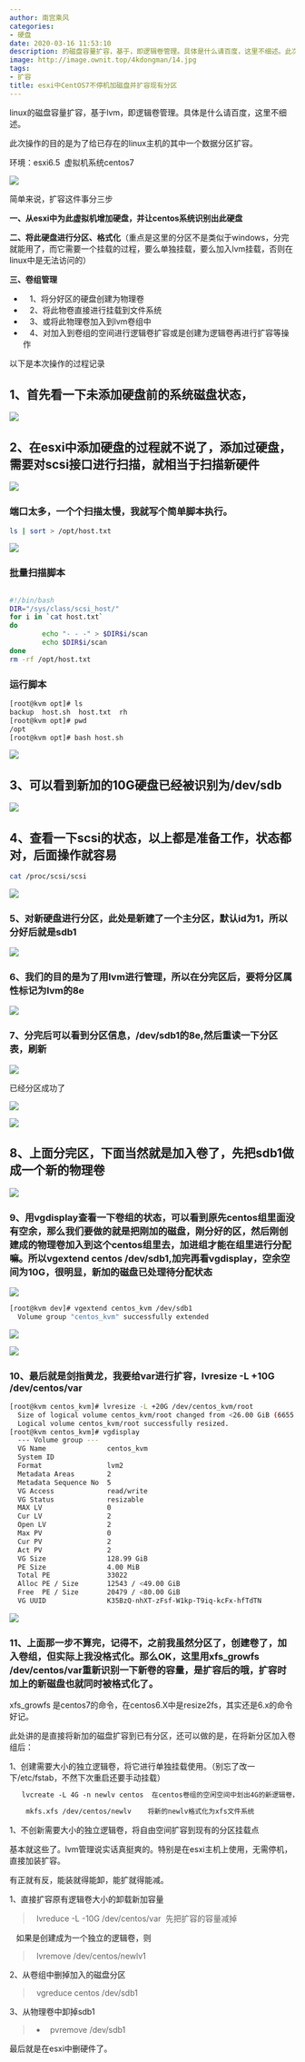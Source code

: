```yaml
---
author: 南宫乘风
categories:
- 硬盘
date: 2020-03-16 11:53:10
description: 的磁盘容量扩容，基于，即逻辑卷管理。具体是什么请百度，这里不细述。此次操作的目的是为了给已存在的主机的其中一个数据分区扩容。环境：虚拟机系统简单来说，扩容这件事分三步一、从中为此虚拟机增加硬盘，并让系。。。。。。。
image: http://image.ownit.top/4kdongman/14.jpg
tags:
- 扩容
title: esxi中CentOS7不停机加磁盘并扩容现有分区
---
```


<!--more-->

linux的磁盘容量扩容，基于lvm，即逻辑卷管理。具体是什么请百度，这里不细述。

此次操作的目的是为了给已存在的linux主机的其中一个数据分区扩容。

环境：esxi6.5  虚拟机系统centos7

![](http://image.ownit.top/csdn/20200316104601736.png)

简单来说，扩容这件事分三步

**一、从esxi中为此虚拟机增加硬盘，并让centos系统识别出此硬盘**

**二、将此硬盘进行分区、格式化**（重点是这里的分区不是类似于windows，分完就能用了，而它需要一个挂载的过程，要么单独挂载，要么加入lvm挂载，否则在linux中是无法访问的）

**三、卷组管理**

-    1、将分好区的硬盘创建为物理卷
-    2、将此物卷直接进行挂载到文件系统
-    3、或将此物理卷加入到lvm卷组中
-    4、对加入到卷组的空间进行逻辑卷扩容或是创建为逻辑卷再进行扩容等操作

以下是本次操作的过程记录

## 1、首先看一下未添加硬盘前的系统磁盘状态，

![](http://image.ownit.top/csdn/202003161047479.png)

## 2、在esxi中添加硬盘的过程就不说了，添加过硬盘，需要对scsi接口进行扫描，就相当于扫描新硬件

![](http://image.ownit.top/csdn/20200316110633353.png)

### 端口太多，一个个扫描太慢，我就写个简单脚本执行。

```bash
ls | sort > /opt/host.txt
```

![](http://image.ownit.top/csdn/20200316110801653.png)

### **批量扫描脚本**

```bash

#!/bin/bash
DIR="/sys/class/scsi_host/"
for i in `cat host.txt`
do
        echo "- - -" > $DIR$i/scan
        echo $DIR$i/scan
done
rm -rf /opt/host.txt
```

### 运行脚本

```bash
[root@kvm opt]# ls
backup  host.sh  host.txt  rh
[root@kvm opt]# pwd
/opt
[root@kvm opt]# bash host.sh 
```

![](http://image.ownit.top/csdn/20200316111014697.png)

## 3、可以看到新加的10G硬盘已经被识别为/dev/sdb

![](http://image.ownit.top/csdn/20200316111142626.png)

## 4、查看一下scsi的状态，以上都是准备工作，状态都对，后面操作就容易

```bash
cat /proc/scsi/scsi
```

![](http://image.ownit.top/csdn/20200316111612685.png)

### 5、对新硬盘进行分区，此处是新建了一个主分区，默认id为1，所以分好后就是sdb1

![](http://image.ownit.top/csdn/20200316112118387.png)

### 6、我们的目的是为了用lvm进行管理，所以在分完区后，要将分区属性标记为lvm的8e

![](http://image.ownit.top/csdn/20200316112253487.png)

### 7、分完后可以看到分区信息，/dev/sdb1的8e,然后重读一下分区表，刷新

![](http://image.ownit.top/csdn/20200316112354827.png)

已经分区成功了

![](http://image.ownit.top/csdn/20200316112738878.png)

![](http://image.ownit.top/csdn/20200316113306596.png)

## 8、上面分完区，下面当然就是加入卷了，先把sdb1做成一个新的物理卷

![](http://image.ownit.top/csdn/20200316113804728.png)

### 9、用vgdisplay查看一下卷组的状态，可以看到原先centos组里面没有空余，那么我们要做的就是把刚加的磁盘，刚分好的区，然后刚创建成的物理卷加入到这个centos组里去，加进组才能在组里进行分配嘛。所以vgextend centos /dev/sdb1,加完再看vgdisplay，空余空间为10G，很明显，新加的磁盘已处理待分配状态

![](http://image.ownit.top/csdn/20200316114005356.png)

```bash
[root@kvm dev]# vgextend centos_kvm /dev/sdb1
  Volume group "centos_kvm" successfully extended
```

![](http://image.ownit.top/csdn/20200316114116853.png)

![](http://image.ownit.top/csdn/20200316114222108.png)

### 10、最后就是剑指黄龙，我要给var进行扩容，lvresize -L +10G /dev/centos/var

```bash
[root@kvm centos_kvm]# lvresize -L +20G /dev/centos_kvm/root 
  Size of logical volume centos_kvm/root changed from <26.00 GiB (6655 extents) to <46.00 GiB (11775 extents).
  Logical volume centos_kvm/root successfully resized.
[root@kvm centos_kvm]# vgdisplay
  --- Volume group ---
  VG Name               centos_kvm
  System ID             
  Format                lvm2
  Metadata Areas        2
  Metadata Sequence No  5
  VG Access             read/write
  VG Status             resizable
  MAX LV                0
  Cur LV                2
  Open LV               2
  Max PV                0
  Cur PV                2
  Act PV                2
  VG Size               128.99 GiB
  PE Size               4.00 MiB
  Total PE              33022
  Alloc PE / Size       12543 / <49.00 GiB
  Free  PE / Size       20479 / <80.00 GiB
  VG UUID               K35BzQ-nhXT-zFsf-W1kp-T9iq-kcFx-hfTdTN
```

![](http://image.ownit.top/csdn/20200316114711966.png)

### 11、上面那一步不算完，记得不，之前我虽然分区了，创建卷了，加入卷组，但实际上我没格式化。那么OK，这里用xfs\_growfs /dev/centos/var重新识别一下新卷的容量，是扩容后的哦，扩容时加上的新磁盘也就同时被格式化了。

xfs\_growfs 是centos7的命令，在centos6.X中是resize2fs，其实还是6.x的命令好记。

此处讲的是直接将新加的磁盘扩容到已有分区，还可以做的是，在将新分区加入卷组后：

1、创建需要大小的独立逻辑卷，将它进行单独挂载使用。（别忘了改一下/etc/fstab，不然下次重启还要手动挂载）

```bash
   lvcreate -L 4G -n newlv centos  在centos卷组的空闲空间中划出4G的新逻辑卷，起名为newlv

    mkfs.xfs /dev/centos/newlv    将新的newlv格式化为xfs文件系统
```

1、不创新需要大小的独立逻辑卷，将自由空间扩容到现有的分区挂载点

基本就这些了。lvm管理说实话真挺爽的。特别是在esxi主机上使用，无需停机，直接加装扩容。

有正就有反，能装就得能卸，能扩就得能减。

1、直接扩容原有逻辑卷大小的卸载新加容量

>   lvreduce \-L \-10G /dev/centos/var  先把扩容的容量减掉

   如果是创建成为一个独立的逻辑卷，则

>   lvremove /dev/centos/newlv1

2、从卷组中删掉加入的磁盘分区

>   vgreduce centos /dev/sdb1

3、从物理卷中卸掉sdb1

> -   pvremove /dev/sdb1

最后就是在esxi中删硬件了。